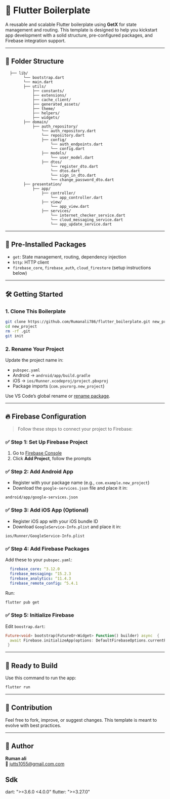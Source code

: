 
# 🚀 Flutter Boilerplate

A reusable and scalable Flutter boilerplate using **GetX** for state management and routing. This template is designed to help you kickstart app development with a solid structure, pre-configured packages, and Firebase integration support.

---

## 📁 Folder Structure

```
  ├── lib/
        └── bootstrap.dart
        └── main.dart
        ├── utils/
            ├── constants/
            ├── extensions/
            ├── cache_client/
            ├── generated_assets/
            ├── theme/
            ├── helpers/
            ├── widgets/
        ├── domain/
            ├── auth_repository/
                └── auth_repository.dart
                └── repository.dart
                ├── config/
                    └── auth_endpoints.dart
                    └── config.dart
                ├── models/
                    └── user_model.dart
                ├── dtos/
                    └── register_dto.dart
                    └── dtos.dart
                    └── sign_in_dto.dart
                    └── change_password_dto.dart
        ├── presentation/
            ├── app/
                ├── controller/
                    └── app_controller.dart
                ├── view/
                    └── app_view.dart
                ├── services/
                    └── internet_checker_service.dart
                    └── cloud_messaging_service.dart
                    └── app_update_service.dart
```

---

## 🧰 Pre-Installed Packages

- `get`: State management, routing, dependency injection
- `http`: HTTP client
- `firebase_core`, `firebase_auth`, `cloud_firestore` (setup instructions below)

---

## 🛠️ Getting Started

### 1. Clone This Boilerplate

```bash
git clone https://github.com/Rumanali786/flutter_boilerplate.git new_project
cd new_project
rm -rf .git
git init
```

### 2. Rename Your Project

Update the project name in:

- `pubspec.yaml`
- Android → `android/app/build.gradle`
- iOS → `ios/Runner.xcodeproj/project.pbxproj`
- Package imports (`com.yourorg.new_project`)

Use VS Code’s global rename or [rename package](https://pub.dev/packages/rename).

---

## 🔥 Firebase Configuration

> Follow these steps to connect your project to Firebase:

### ✅ Step 1: Set Up Firebase Project

1. Go to [Firebase Console](https://console.firebase.google.com/)
2. Click **Add Project**, follow the prompts

### ✅ Step 2: Add Android App

- Register with your package name (e.g., `com.example.new_project`)
- Download the `google-services.json` file and place it in:

```
android/app/google-services.json
```

### ✅ Step 3: Add iOS App (Optional)

- Register iOS app with your iOS bundle ID
- Download `GoogleService-Info.plist` and place it in:

```
ios/Runner/GoogleService-Info.plist
```

### ✅ Step 4: Add Firebase Packages

Add these to your `pubspec.yaml`:

```yaml
  firebase_core: ^3.12.0
  firebase_messaging: ^15.2.3
  firebase_analytics: ^11.4.3
  firebase_remote_config: ^5.4.1
```

Run:

```bash
flutter pub get
```

### ✅ Step 5: Initialize Firebase

Edit `boostrap.dart`:

```dart
Future<void> bootstrap(FutureOr<Widget> Function() builder) async  { 
  await Firebase.initializeApp(options: DefaultFirebaseOptions.currentPlatform);
 }
```

---

## 🧪 Ready to Build

Use this command to run the app:

```bash
flutter run
```

---

## 🤝 Contribution

Feel free to fork, improve, or suggest changes. This template is meant to evolve with best practices.

---

## 👤 Author

**Ruman ali**  
📧 jutts1055@gmail.com.com  


## Sdk
dart: ">=3.6.0 <4.0.0"
flutter: ">=3.27.0"

[//]: # (🌐 [yourwebsite.com]&#40;https://yourwebsite.com&#41;)
